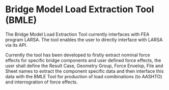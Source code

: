# Bridge Model Load Extraction Tool (BMLE)

The Bridge Model Load Extraction Tool currently interfaces with FEA program LARSA. 
The tool enables the user to directly interface with LARSA via its API. 

Currently the tool has been developed to firstly extract nominal force effects for specific bridge components and user defined force effects, the user shall define the Result Case, Geometry Group, Force Envelop, File and Sheet names to extract the component specific data and then interface this data with the BMLE Tool for production of load comibinations (to AASHTO) and interrogration of force effects.
